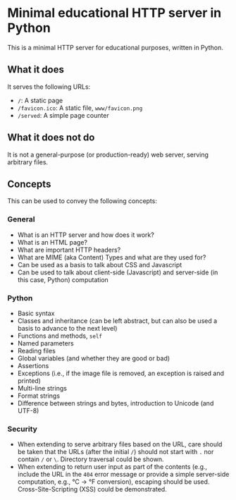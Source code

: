 # Minimal educational HTTP server in Python

This is a minimal HTTP server for educational purposes, written in Python.

## What it does

It serves the following URLs:

* `/`: A static page
* `/favicon.ico`: A static file, `www/favicon.png`
* `/served`: A simple page counter

## What it does not do

It is not a general-purpose (or production-ready) web server, serving arbitrary
files.

## Concepts

This can be used to convey the following concepts:

### General

* What is an HTTP server and how does it work?
* What is an HTML page?
* What are important HTTP headers?
* What are MIME (aka Content) Types and what are they used for?
* Can be used as a basis to talk about CSS and Javascript
* Can be used to talk about client-side (Javascript) and server-side (in this
  case, Python) computation

### Python

* Basic syntax
* Classes and inheritance (can be left abstract, but can also be used a basis
  to advance to the next level)
* Functions and methods, `self`
* Named parameters
* Reading files
* Global variables (and whether they are good or bad)
* Assertions
* Exceptions (i.e., if the image file is removed, an exception is raised and printed)
* Multi-line strings
* Format strings
* Difference between strings and bytes, introduction to Unicode (and UTF-8)

### Security

* When extending to serve arbitrary files based on the URL, care should be taken that
  the URLs (after the initial `/`) should not start with `.` nor contain `/` or
  `\`. Directory traversal could be shown.
* When extending to return user input as part of the contents (e.g., include the
  URL in the `404` error message or provide a simple server-side computation,
  e.g., °C → °F conversion), escaping should be used. Cross-Site-Scripting
  (XSS) could be demonstrated.
